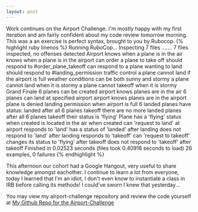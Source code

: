 ```yaml
---
layout: post
---
```

Work continues on the Airport Challenge.  I'm mostly happy with my first iteration and am fairly confident about my code review tomorrow morning.  This was a an exercise is perfect syntax, brought to you by Rubocop.
{% highlight ruby linenos %} 
Running RuboCop...
Inspecting 7 files
.......
7 files inspected, no offenses detected
Airport
  knows when a plane is in the air
  knows when a plane is in the airport
  can order a plane to take off
    should respond to #order_plane_takeoff
  can respond to a plane wanting to land
    should respond to #landing_permission
  traffic control
    a plane cannot land if the airport is full
  weather conditions
    can be both sunny and stormy
    a plane cannot land when it is stormy
    a plane cannot takeoff when it is stormy
Grand Finale
  6 planes can be created
  airport knows planes are in the air
  6 planes can land at specified airport
  airport knows planes are in the airport
  plane is denied landing permission when airport is full
  6 landed planes have status: landed
  after all 6 planes takeoff there are no more landed planes
  after all 6 planes takeoff their status is 'flying'
Plane
  has a 'flying' status when created
  is located in the air when created
  can 'request to land' at airport
  responds to 'land'
  has a status of 'landed' after landing
  does not respond to 'land' after landing
  responds to 'takeoff'
  can 'request to takeoff'
  changes its status to 'flying' after takeoff
  does not respond to 'takeoff' after takeoff
Finished in 0.02523 seconds (files took 0.40916 seconds to load)
26 examples, 0 failures
{% endhighlight %}
<!--more-->
This afternoon our cohort had a Google Hangout, very useful to share knowledge amongst eachother.  I continue to learn a lot from everyone, today I learned that I'm an idiot, I don't even know to instantiate a class in IRB before calling its methods!
I could've sworn I knew that yesterday...

You may view my airport-challenge repository and review the code yourself at [My Github Repo for the Airport-Challenge](https://github.com/sanjsanj/airport_challenge)
